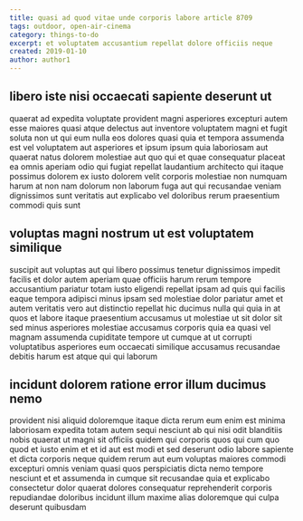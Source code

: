 ```yaml
---
title: quasi ad quod vitae unde corporis labore article 8709
tags: outdoor, open-air-cinema
category: things-to-do
excerpt: et voluptatem accusantium repellat dolore officiis neque
created: 2019-01-10
author: author1
---
```


## libero iste nisi occaecati sapiente deserunt ut

quaerat ad expedita voluptate provident magni asperiores excepturi autem esse maiores quasi atque delectus aut inventore voluptatem magni et fugit soluta non ut qui eum nulla eos dolores quasi quia et tempora assumenda est vel voluptatem aut asperiores et ipsum ipsum quia laboriosam aut quaerat natus dolorem molestiae aut quo qui et quae consequatur placeat ea omnis aperiam odio qui fugiat repellat laudantium architecto qui itaque possimus dolorem ex iusto dolorem velit corporis molestiae non numquam harum at non nam dolorum non laborum fuga aut qui recusandae veniam dignissimos sunt veritatis aut explicabo vel doloribus rerum praesentium commodi quis sunt

## voluptas magni nostrum ut est voluptatem similique

suscipit aut voluptas aut qui libero possimus tenetur dignissimos impedit facilis et dolor autem aperiam quae officiis harum rerum tempore accusantium pariatur totam iusto eligendi repellat ipsam ad quis qui facilis eaque tempora adipisci minus ipsam sed molestiae dolor pariatur amet et autem veritatis vero aut distinctio repellat hic ducimus nulla qui quia in at quos et labore itaque praesentium accusamus ut molestiae ut sit dolor sit sed minus asperiores molestiae accusamus corporis quia ea quasi vel magnam assumenda cupiditate tempore ut cumque at ut corrupti voluptatibus asperiores eum occaecati similique accusamus recusandae debitis harum est atque qui qui laborum

## incidunt dolorem ratione error illum ducimus nemo

provident nisi aliquid doloremque itaque dicta rerum eum enim est minima laboriosam expedita totam autem sequi nesciunt ab qui nisi odit blanditiis nobis quaerat ut magni sit officiis quidem qui corporis quos qui cum quo quod et iusto enim et et id aut est modi et sed deserunt odio labore sapiente et dicta corporis neque quidem rerum aut eum voluptas maiores commodi excepturi omnis veniam quasi quos perspiciatis dicta nemo tempore nesciunt et et assumenda in cumque sit recusandae quia et explicabo consectetur dolor quaerat dolores consequatur reprehenderit corporis repudiandae doloribus incidunt illum maxime alias doloremque qui culpa deserunt quibusdam

